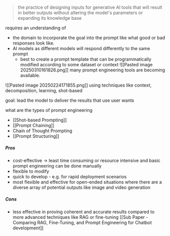 > the practice of designing inputs for generative AI tools that will result in better outputs without altering the model's parameters or expanding its knowledge base

requires an understanding of 
- the domain to incorporate the goal into the prompt like what good or bad responses look like. 
- AI models as different models will respond differently to the same prompt 
	- best to create a prompt template that can be programmatically modified according to some dataset or context ![[Pasted image 20250310161826.png]]
many prompt engineering tools are becoming available. 

![[Pasted image 20250224171855.png]]
using techniques like context, decomposition, learning, shot-based

goal: lead the model to deliver the results that use user wants


what are the types of prompt engineering
- [[Shot-based Prompting]]
- [[Prompt Chaining]]
- Chain of Thought Prompting
- [[Prompt Structuring]]


##### Pros
- cost-effective -> least time consuming or resource intensive and basic prompt engineering can be done manually 
- flexible to modify 
- quick to develop - e.g. for rapid deployment scenarios 
- most flexible and effective for open-ended situations where there are a diverse array of potential outputs like image and video generation

##### Cons
- less effective in proving coherent and accurate results compared to more advanced techniques like RAG or fine-tuning [[Sub Paper - Comparing RAG, Fine-Tuning, and Prompt Engineering for Chatbot development]]




